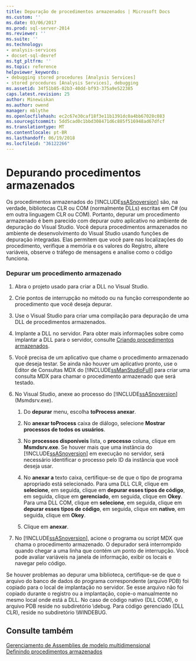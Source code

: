 ```yaml
---
title: Depuração de procedimentos armazenados | Microsoft Docs
ms.custom: ''
ms.date: 03/06/2017
ms.prod: sql-server-2014
ms.reviewer: ''
ms.suite: ''
ms.technology:
- analysis-services
- docset-sql-devref
ms.tgt_pltfrm: ''
ms.topic: reference
helpviewer_keywords:
- debugging stored procedures [Analysis Services]
- stored procedures [Analysis Services], debugging
ms.assetid: 34f51b85-02b3-40dd-bf93-375a9e522385
caps.latest.revision: 25
author: Minewiskan
ms.author: owend
manager: mblythe
ms.openlocfilehash: ec2c67e30caf18f3e11b1391dc0a4bb67028c083
ms.sourcegitcommit: 5dd5cad0c1bbd308471d6c885f516948ad67dfcf
ms.translationtype: MT
ms.contentlocale: pt-BR
ms.lasthandoff: 06/19/2018
ms.locfileid: "36122266"
---
```

# <a name="debugging-stored-procedures"></a>Depurando procedimentos armazenados
  Os procedimentos armazenados do [!INCLUDE[ssASnoversion](../../includes/ssasnoversion-md.md)] são, na verdade, bibliotecas CLR ou COM (normalmente DLLs) escritas em C# (ou em outra linguagem CLR ou COM). Portanto, depurar um procedimento armazenado é bem parecido com depurar outro aplicativo no ambiente de depuração do Visual Studio. Você depura procedimentos armazenados no ambiente de desenvolvimento do Visual Studio usando funções de depuração integradas. Elas permitem que você pare nas localizações do procedimento, verifique a memória e os valores do Registro, altere variáveis, observe o tráfego de mensagens e analise como o código funciona.  
  
### <a name="to-debug-a-stored-procedure"></a>Depurar um procedimento armazenado  
  
1.  Abra o projeto usado para criar a DLL no Visual Studio.  
  
2.  Crie pontos de interrupção no método ou na função correspondente ao procedimento que você deseja depurar.  
  
3.  Use o Visual Studio para criar uma compilação para depuração de uma DLL de procedimentos armazenados.  
  
4.  Implante a DLL no servidor. Para obter mais informações sobre como implantar a DLL para o servidor, consulte [Criando procedimentos armazenados](creating-stored-procedures.md).  
  
5.  Você precisa de um aplicativo que chame o procedimento armazenado que deseja testar. Se ainda não houver um aplicativo pronto, use o Editor de Consultas MDX do [!INCLUDE[ssManStudioFull](../../includes/ssmanstudiofull-md.md)] para criar uma consulta MDX para chamar o procedimento armazenado que será testado.  
  
6.  No Visual Studio, anexe ao processo do [!INCLUDE[ssASnoversion](../../includes/ssasnoversion-md.md)] (Msmdsrv.exe).  
  
    1.  Do **depurar** menu, escolha **toProcess anexar**.  
  
    2.  No **anexar toProcess** caixa de diálogo, selecione **Mostrar processos de todos os usuários**.  
  
    3.  No **processos disponíveis** lista, o **processo** coluna, clique em **Msmdsrv.exe**. Se houver mais que uma instância do [!INCLUDE[ssASnoversion](../../includes/ssasnoversion-md.md)] em execução no servidor, será necessário identificar o processo pelo ID da instância que você deseja usar.  
  
    4.  No **anexar a** texto caixa, certifique-se de que o tipo de programa apropriado está selecionado. Para uma DLL CLR, clique em **selecione**, em seguida, clique em **depurar esses tipos de código**, em seguida, clique em **gerenciado**, em seguida, clique em **Okey**. Para uma DLL COM, clique em **selecione**, em seguida, clique em **depurar esses tipos de código**, em seguida, clique em **nativo**, em seguida, clique em **Okey**.  
  
    5.  Clique em **anexar**.  
  
7.  No [!INCLUDE[ssASnoversion](../../includes/ssasnoversion-md.md)], acione o programa ou script MDX que chama o procedimento armazenado. O depurador será interrompido quando chegar a uma linha que contém um ponto de interrupção. Você pode avaliar variáveis na janela de informação, exibir os locais e navegar pelo código.  
  
 Se houver problemas ao depurar uma biblioteca, certifique-se de que o arquivo do banco de dados do programa correspondente (arquivo PDB) foi copiado para o local de implantação no servidor. Se esse arquivo não foi copiado durante o registro ou a implantação, copie-o manualmente no mesmo local onde está a DLL. No caso de código nativo (DLL COM), o arquivo PDB reside no subdiretório \debug. Para código gerenciado (DLL CLR), reside no subdiretório \WINDEBUG.  
  
## <a name="see-also"></a>Consulte também  
 [Gerenciamento de Assemblies de modelo multidimensional](../multidimensional-models/multidimensional-model-assemblies-management.md)   
 [Definindo procedimentos armazenados](defining-stored-procedures.md)  
  
  